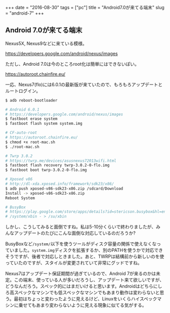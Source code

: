 +++
date = "2016-08-30"
tags =  ["pc"]
title = "Android7.0が来てる端末"
slug = "android-7"
+++

## Android 7.0が来てる端末

Nexus5X, Nexus9などに来ている模様。

https://developers.google.com/android/nexus/images

ただし、Android 7.0は今のところroot化は簡単にはできないぽい。

https://autoroot.chainfire.eu/

一応、Nexus7(flo)には6.0.1の最新版が来ていたので、もろもろアップデートとルートログイン。

```bash
$ adb reboot-bootloader

# Android 6.0.1
# https://developers.google.com/android/nexus/images
$ fastboot erase system
$ fastboot flash system system.img

# CF-auto-root
# https://autoroot.chainfire.eu/
$ chmod +x root-mac.sh
$ ./root-mac.sh

# Twrp 3.0.2
# https://twrp.me/devices/asusnexus72013wifi.html
$ fastboot flash recovery twrp-3.0.2-0-flo.img
$ fastboot boot twrp-3.0.2-0-flo.img

# Xposed v86
# http://dl-xda.xposed.info/framework/sdk23/x86/
$ adb push xposed-v86-sdk23-x86.zip /sdcard/Download
Install -> xposed-v86-sdk23-x86.zip
Reboot System

# BusyBox
# https://play.google.com/store/apps/details?id=stericson.busybox&hl=en
# /system/xbin - > /su/xbin
```

しかし、こうしてみると面倒ですね。私は5-10分くらいで終わりましたが、みんなアップデートのたびにこんな面倒な対応しているのだろうか?

BusyBoxなど`/system/`以下を使うツールがディスク容量の関係で使えなくなっていました。`system.img`ディスクを拡張するか、別のPATHを使うかで対応できそうですが、後者で対応しときました。あと、TWRPは結構前から新しいのを使っていたのですが、スタイルが変更されていて非常にグッドですね。

Nexus7はアップデート保証期間が過ぎているので、Android 7が来るのかは未定。この端末、使っている人が多いだろうし、アップデート来て欲しいですが、どうなんだろう。スペック的にはまだいけると思います。Androidはどちらにしろ高スペックなマシンでも低スペックなマシンでもあまり動作は変わらないと思う。最初はちょっと変わったように見えるけど、Linuxをいくらハイスペックマシンに乗せてもあまり変わらないように見える現象に似てる気がする。
